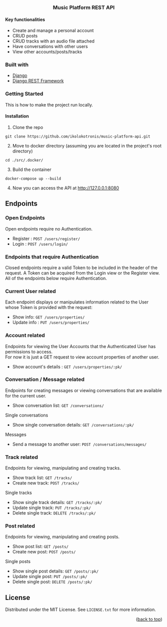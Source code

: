 <div id="top"></div>


<h3 align="center">Music Platform REST API</h3>

#### Key functionalities
* Create and manage a personal account
* CRUD posts 
* CRUD tracks with an audio file attached
* Have conversations with other users
* View other accounts/posts/tracks

### Built with

* [Django](https://www.djangoproject.com/)
* [Django REST Framework](https://www.django-rest-framework.org/)


<!-- GETTING STARTED -->
### Getting Started

This is how to make the project run locally.

#### Installation

1. Clone the repo
  ```
  git clone https://github.com/ikolokotronis/music-platform-api.git
  ```
2. Move to docker directory (assuming you are located in the project's root directory)
  ```
  cd ./src/.docker/
  ```
3. Build the container
  ```
  docker-compose up --build
  ```
4. Now you can access the API at http://127.0.0.1:8080


<!-- ENDPOINTS -->
## Endpoints

### Open Endpoints

Open endpoints require no Authentication.

* Register : `POST /users/register/`
* Login : `POST /users/login/`

### Endpoints that require Authentication

Closed endpoints require a valid Token to be included in the header of the
request. A Token can be acquired from the Login view or the Register view.
All of the endpoints below require Authentication.

### Current User related

Each endpoint displays or manipulates information related to the User whose
Token is provided with the request:

* Show info: `GET /users/properties/`
* Update info : `PUT /users/properties/`

### Account related

Endpoints for viewing the User Accounts that the Authenticated User
has permissions to access.  
For now it is just a GET request to view account properties of another user.

* Show account's details : `GET /users/properties/:pk/`

### Conversation / Message related
Endpoints for creating messages or viewing conversations that are available for the current user.

* Show conversation list: `GET /conversations/`

Single conversations
* Show single conversation details: `GET /conversations/:pk/`

Messages
* Send a message to another user: `POST /conversations/messages/`

### Track related
Endpoints for viewing, manipulating and creating tracks.

* Show track list: `GET /tracks/`
* Create new track: `POST /tracks/`

Single tracks
* Show single track details: `GET /tracks/:pk/`
* Update single track: `PUT /tracks/:pk/`
* Delete single track: `DELETE /tracks/:pk/`

### Post related
Endpoints for viewing, manipulating and creating posts.

* Show post list: `GET /posts/`
* Create new post: `POST /posts/`

Single posts
* Show single post details: `GET /posts/:pk/`
* Update single post: `PUT /posts/:pk/`
* Delete single post: `DELETE /posts/:pk/`


<!-- LICENSE -->
## License

Distributed under the MIT License. See `LICENSE.txt` for more information.

<p align="right">(<a href="#top">back to top</a>)</p>
